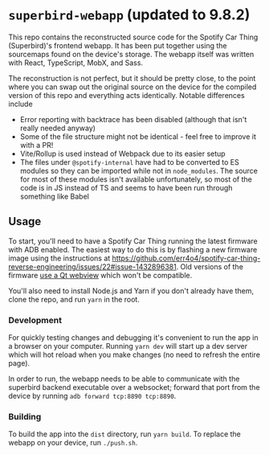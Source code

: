 # `superbird-webapp` (updated to 9.8.2)

This repo contains the reconstructed source code for the Spotify Car Thing (Superbird)'s frontend webapp. It has been put together using the sourcemaps found on the device's storage. The webapp itself was written with React, TypeScript, MobX, and Sass.

The reconstruction is not perfect, but it should be pretty close, to the point where you can swap out the original source on the device for the compiled version of this repo and everything acts identically. Notable differences include

- Error reporting with backtrace has been disabled (although that isn't really needed anyway)
- Some of the file structure might not be identical - feel free to improve it with a PR!
- Vite/Rollup is used instead of Webpack due to its easier setup
- The files under `@spotify-internal` have had to be converted to ES modules so they can be imported while not in `node_modules`. The source for most of these modules isn't available unfortunately, so most of the code is in JS instead of TS and seems to have been run through something like Babel

## Usage

To start, you'll need to have a Spotify Car Thing running the latest firmware with ADB enabled. The easiest way to do this is by flashing a new firmware image using the instructions at https://github.com/err4o4/spotify-car-thing-reverse-engineering/issues/22#issue-1432896381. Old versions of the firmware [use a Qt webview](https://github.com/err4o4/spotify-car-thing-reverse-engineering/issues/24) which won't be compatible.

You'll also need to install Node.js and Yarn if you don't already have them, clone the repo, and run `yarn` in the root.

### Development

For quickly testing changes and debugging it's convenient to run the app in a browser on your computer. Running `yarn dev` will start up a dev server which will hot reload when you make changes (no need to refresh the entire page).

In order to run, the webapp needs to be able to communicate with the superbird backend executable over a websocket; forward that port from the device by running `adb forward tcp:8890 tcp:8890`.

### Building

To build the app into the `dist` directory, run `yarn build`. To replace the webapp on your device, run `./push.sh`.
